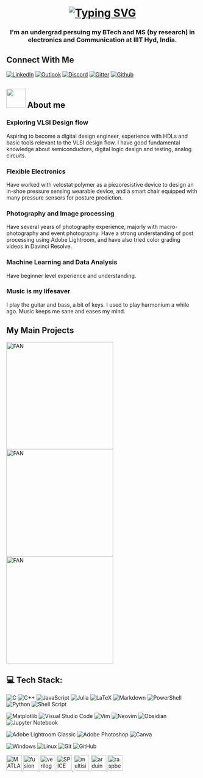 <h1 align="center">
   <a href="https://git.io/typing-svg"><img src="https://readme-typing-svg.demolab.com?font=Cascadia+Code&weight=600&size=40&duration=3750&pause=800&color=F76C93&center=true&vCenter=true&repeat=true&random=false&width=490&height=70&lines=Hi,+I'm+Brahad." alt="Typing SVG" /></a>
<h3 align="center">I'm an undergrad persuing my BTech and MS (by research) in electronics and Communication at IIIT Hyd, India.</h3>

## Connect With Me
<!-- <p align="left">
<a href="https://linkedin.com/in/brahadk" target="blank"><img align="center" src="https://content.linkedin.com/content/dam/me/business/en-us/amp/brand-site/v2/bg/LI-Bug.svg.original.svg" alt="brahadk" height="30" width="40" /></a>
<a href="https://instagram.com/brahad_kokad" target="blank"><img align="center" src="https://help.instagram.com/images/pages/settings/instagram/instagram.png" alt="brahad_kokad" height="30" width="auto" /></a>
</p>
 -->

<!-- [![Instagram](https://img.shields.io/badge/Instagram-E4405F?style=for-the-badge&logo=instagram&logoColor=white)](https://instagram.com/leonardodipitt) -->
[![LinkedIn](https://img.shields.io/badge/LinkedIn-0077B5?style=for-the-badge&logo=linkedin&logoColor=white)](https://linkedin.com/in/brahadk) 
[![Outlook](https://img.shields.io/badge/Microsoft_Outlook-0078D4?style=for-the-badge&logo=microsoft-outlook&logoColor=white)](mailto:brahad.kokad@research.iiit.ac.in)
[![Discord](https://img.shields.io/static/v1?style=for-the-badge&message=Discord&color=5865F2&logo=Discord&logoColor=FFFFFF&label=)](https://discordapp.com/users/607419297358282754)
[![Gitter](https://img.shields.io/static/v1?style=for-the-badge&message=Gitter&color=ED1965&logo=Gitter&logoColor=FFFFFF&label=)](https://matrix.to/#/@brahad316:gitter.im)
[![Github](https://img.shields.io/badge/GitHub-100000?style=for-the-badge&logo=github&logoColor=white)](https://github.com/brahad316)

## <img src="[https://giphy.com/gifs/batman-i-am-batmanday-jVxfSW38LajYdr9jSa.gif](https://i.giphy.com/media/v1.Y2lkPTc5MGI3NjExaWR1OGx4OG1haGc2cTVvY3FtN24wMjR5Zzl6dW96a2x6Y2ExbHN3YSZlcD12MV9pbnRlcm5hbF9naWZfYnlfaWQmY3Q9Zw/jVxfSW38LajYdr9jSa/giphy.gif)" width="50"> About me

### Exploring VLSI Design flow

Aspiring to become a digital design engineer, experience with HDLs and basic tools relevant to the VLSI design flow. I have good fundamental knowledge about semiconductors, digital logic design and testing, analog circuits.  

### Flexible Electronics

Have worked with velostat polymer as a piezoresistive device to design an in-shoe pressure sensing wearable device, and a smart chair equipped with many pressure sensors for posture prediction.

### Photography and Image processing

Have several years of photography experience, majorly with macro-photography and event photography. Have a strong understanding of post processing using Adobe Lightroom, and have also tried color grading videos in Davinci Resolve.

### Machine Learning and Data Analysis 

Have beginner level experience and understanding.

### Music is my lifesaver

I play the guitar and bass, a bit of keys. I used to play harmonium a while ago. Music keeps me sane and eases my mind.

## My Main Projects

<p align="left">
    <a href="https://github.com/brahad316/FAN-ATPG"><img width="280" src="https://denvercoder1-github-readme-stats.vercel.app/api/pin/?username=brahad316&repo=FAN-ATPG&theme=dracula&bg_color=1F222E&title_color=F85D7F&hide_border=true&icon_color=F8D866&show_icons=true" alt="FAN"></a>
    <a href="https://github.com/brahad316/Y86-64bit-processor"><img width="280" src="https://denvercoder1-github-readme-stats.vercel.app/api/pin/?username=brahad316&repo=Y86-64bit-processor&theme=dracula&bg_color=1F222E&title_color=F85D7F&hide_border=true&icon_color=F8D866&show_icons=true" alt="FAN"></a>
    <a href="https://github.com/brahad316/NEO-hardware-realisation"><img width="280" src="https://denvercoder1-github-readme-stats.vercel.app/api/pin/?username=brahad316&repo=NEO-hardware-realisation&theme=dracula&bg_color=1F222E&title_color=F85D7F&hide_border=true&icon_color=F8D866&show_icons=true" alt="FAN"></a>

## 💻 Tech Stack:

![C](https://img.shields.io/badge/c-%2300599C.svg?style=for-the-badge&logo=c&logoColor=white) ![C++](https://img.shields.io/badge/c++-%2300599C.svg?style=for-the-badge&logo=c%2B%2B&logoColor=white) ![JavaScript](https://img.shields.io/badge/javascript-%23323330.svg?style=for-the-badge&logo=javascript&logoColor=%23F7DF1E) ![Julia](https://img.shields.io/badge/-Julia-9558B2?style=for-the-badge&logo=julia&logoColor=white) ![LaTeX](https://img.shields.io/badge/latex-%23008080.svg?style=for-the-badge&logo=latex&logoColor=white) ![Markdown](https://img.shields.io/badge/markdown-%23000000.svg?style=for-the-badge&logo=markdown&logoColor=white) ![PowerShell](https://img.shields.io/badge/PowerShell-%235391FE.svg?style=for-the-badge&logo=powershell&logoColor=white) ![Python](https://img.shields.io/badge/python-3670A0?style=for-the-badge&logo=python&logoColor=ffdd54) ![Shell Script](https://img.shields.io/badge/shell_script-%23121011.svg?style=for-the-badge&logo=gnu-bash&logoColor=white)

![Matplotlib](https://img.shields.io/badge/Matplotlib-%23ffffff.svg?style=for-the-badge&logo=Matplotlib&logoColor=black) 	![Visual Studio Code](https://img.shields.io/badge/Visual%20Studio%20Code-0078d7.svg?style=for-the-badge&logo=visual-studio-code&logoColor=white) ![Vim](https://img.shields.io/badge/VIM-%2311AB00.svg?style=for-the-badge&logo=vim&logoColor=white) ![Neovim](https://img.shields.io/badge/NeoVim-%2357A143.svg?&style=for-the-badge&logo=neovim&logoColor=white) ![Obsidian](https://img.shields.io/badge/Obsidian-%23483699.svg?style=for-the-badge&logo=obsidian&logoColor=white) ![Jupyter Notebook](https://img.shields.io/badge/jupyter-%23FA0F00.svg?style=for-the-badge&logo=jupyter&logoColor=white) 

![Adobe Lightroom Classic](https://img.shields.io/badge/Adobe%20Lightroom%20Classic-31A8FF.svg?style=for-the-badge&logo=Adobe%20Lightroom%20Classic&logoColor=white) ![Adobe Photoshop](https://img.shields.io/badge/adobe%20photoshop-%2331A8FF.svg?style=for-the-badge&logo=adobe%20photoshop&logoColor=white) ![Canva](https://img.shields.io/badge/Canva-%2300C4CC.svg?style=for-the-badge&logo=Canva&logoColor=white) 

![Windows](https://img.shields.io/badge/Windows-0078D6?style=for-the-badge&logo=windows&logoColor=white) ![Linux](https://img.shields.io/badge/Linux-FCC624?style=for-the-badge&logo=linux&logoColor=black) ![Git](https://img.shields.io/badge/git-%23F05033.svg?style=for-the-badge&logo=git&logoColor=white) 	![GitHub](https://img.shields.io/badge/github-%23121011.svg?style=for-the-badge&logo=github&logoColor=white)

<a href="https://in.mathworks.com/products/matlab.html" target="_blank" rel="noreferrer"> 
  <img src="https://user-images.githubusercontent.com/94699627/229367195-64099daa-0dbc-49bf-9bf1-232470ce2f06.png" alt="MATLAB" width="40" height="40"/> 
</a> 

<a href="https://www.autodesk.in/products/fusion-360/" target="_blank" rel="noreferrer"> 
  <img src="https://user-images.githubusercontent.com/94699627/229367673-3141acd7-2d79-4e54-b59a-2fecd257fba7.png" alt="fusion360" width="40" height="40"/> 
  </a> 

<a href="https://www.verilog.com/" target="_blank" rel="noreferrer"> 
  <img src="https://user-images.githubusercontent.com/94699627/229367114-8aaaf6f4-85c8-4c71-8fa1-9f916d1dd3da.png" alt="verilog" width="40" height="40"/> 
  </a> 

<a href="http://bwrcs.eecs.berkeley.edu/Classes/IcBook/SPICE" target="_blank" rel="noreferrer"> 
  <img src="https://user-images.githubusercontent.com/94699627/229367290-9ba163c8-abb6-4200-962d-6e4fa74e0c78.png" alt="SPICE" width="40" height="40"/> 
  </a>

<a href="https://www.multisim.com/" target="_blank" rel="noreferrer"> 
  <img src="https://user-images.githubusercontent.com/94699627/229367355-621f4613-c267-47bd-ba81-0aeac9e6d523.png" alt="multisim" style="border: solid white thin" width="auto" height="40"/> 
  </a> 
  
<a href="https://www.arduino.cc/" target="_blank" rel="noreferrer"> 
    <img src="https://user-images.githubusercontent.com/94699627/229367392-5568b926-b23c-4516-b0c7-d558eda34a2f.png" alt="arduino" width="40" height="40"/> 
  </a> 

<a href="https://www.raspberrypi.org/" target="_blank" rel="noreferrer"> 
    <img src="https://user-images.githubusercontent.com/94699627/229367455-7fd3e2ee-9fba-42bf-93e1-9a396137fdb0.png" alt="raspberryPi" width="40" height="40"/> 
  </a> 

